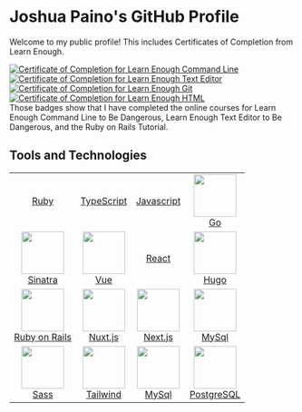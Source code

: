 ### <h1>Joshua Paino's GitHub Profile </h1>

Welcome to my public profile! This includes Certificates of Completion from Learn Enough.


<a href="https://www.learnenough.com/certificates/2d76444a"><img src="https://www.learnenough.com/certificates/2d76444a/command-line-tutorial.svg" alt="Certificate of Completion for Learn Enough Command Line"></a><a href="https://www.learnenough.com/certificates/2d76444a"><img src="https://www.learnenough.com/certificates/2d76444a/text-editor-tutorial.svg" alt="Certificate of Completion for Learn Enough Text Editor"></a><a href="https://www.learnenough.com/certificates/2d76444a"><img src="https://www.learnenough.com/certificates/2d76444a/git-tutorial.svg" alt="Certificate of Completion for Learn Enough Git"></a><a href="https://www.learnenough.com/certificates/2d76444a"><img src="https://www.learnenough.com/certificates/2d76444a/html-tutorial.svg" alt="Certificate of Completion for Learn Enough HTML"></a> <br>
Those badges show that I have completed the online courses for Learn Enough Command Line to Be Dangerous, Learn Enough Text Editor to Be Dangerous, and the Ruby on Rails Tutorial.

## <h2> Tools and Technologies </h2>

<table cellspacing="5" cellpadding="5" width="100%" >
  <tbody>
    <tr>
      <td align="center" >
        <a href="https://ruby-doc.org/" rel="nofollow" >
          <img src="" style="max-width: 100%;" class="css-scan-generated-variation-img-6"><br >Ruby
        </a>
      </td>
      <td align="center" class="css-scan-generated-variation-td-8">
        <a href="https://typescriptlang.org" rel="nofollow">
          <img src="" style="max-width: 100%;" ><br class="css-scan-generated-variation-br-7">TypeScript
        </a>
      </td>
      <td align="center">
        <a href="https://www.javascript.com/" rel="nofollow" clas>
          <img src="" style="max-width: 100%;" ><br>Javascript
        </a>
      </td>
      <td align="center">
        <a href="https://go.dev/" rel="nofollow">
          <img src="" height="75px" style="max-width: 100%;" ><br >Go
        </a>
      </td>
    </tr>
    <tr>
      <td align="center">
        <a href="https://sinatrarb.com/" rel="nofollow" >
          <img src="" height="75px" style="max-width: 100%;" ><br>Sinatra
        </a>
      </td>
      <td align="center">
        <a href="https://vuejs.org/" rel="nofollow" >
          <img src="" height="75px" style="max-width: 100%;" ><br >Vue
        </a>
      </td>
       <td align="center">
        <a href="https://reactjs.org" rel="nofollow" clas>
          <img src="" style="max-width: 100%;" ><br>React
        </a>
      </td>
      <td align="center">
        <a href="https://gohugo.io/" rel="nofollow" >
          <img src="" height="75px" style="max-width: 100%;" ><br>Hugo
        </a>
      </td>
    </tr>
    <tr>
      <td align="center">
        <a href="https://rubyonrails.org/" rel="nofollow">
          <img src="" height="75px" style="max-width: 100%;"><br>Ruby on Rails
        </a>
      </td>
      <td align="center">
        <a href="https://nuxtjs.org/" rel="nofollow">
          <img src="" height="75px" style="max-width: 100%;" ><br>Nuxt.js
        </a>
      </td>
      <td align="center" >
        <a href="https://nextjs.org/" rel="nofollow" >
          <img src="" height="75px" style="max-width: 100%;" ><br>Next.js
        </a>
      </td>
      <td align="center">
        <a href="https://www.mysql.com/" target="_blank">
          <img src="" height="75px" style="max-width: 100%;"><br>MySql
        </a>
      </td>
    </tr>
     <tr>
      <td align="center">
        <a href="https://sass-lang.com/" rel="nofollow" >
          <img src="" height="75px" style="max-width: 100%;" ><br >Sass
        </a>
      </td>
      <td align="center">
        <a href="https://tailwindcss.com/" rel="nofollow" >
          <img src="" height="75px" style="max-width: 100%;" ><br>Tailwind
        </a>
      </td>
     <td align="center">
        <a href="https://www.mysql.com/" target="_blank">
          <img src="" height="75px" style="max-width: 100%;"><br>MySql
        </a>
      </td>
      <td align="center">
        <a href="https://www.postgresql.org/" rel="nofollow" >
          <img src="" height="75px" style="max-width: 100%;"><br >PostgreSQL
        </a>
      </td>
    </tr>
  </tbody>
</table>

